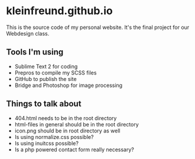 # kleinfreund.github.io

This is the source code of my personal website. It's the final project for our Webdesign class.

## Tools I'm using

* Sublime Text 2 for coding
* Prepros to compile my SCSS files
* GitHub to publish the site
* Bridge and Photoshop for image processing

## Things to talk about

* 404.html needs to be in the root directory
* html-files in general should be in the root directory
* icon.png should be in root directory as well
* Is using normalize.css possible?
* Is using inuitcss possible?
* Is a php powered contact form really necessary?
